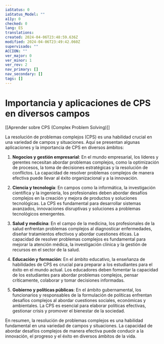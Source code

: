 ```yaml
---
iaStatus: 0
iaStatus_Model: ""
a11y: 0
checked: 0
lang: ES
translations: 
created: 2024-04-06T23:48:59.636Z
modified: 2024-04-06T23:49:42.060Z
supervisado: ""
ACCION: ""
ver_major: 0
ver_minor: 1
ver_rev: 2
nav_primary: []
nav_secondary: []
tags: []
---
```

# Importancia y aplicaciones de CPS en diversos campos

[[Aprender sobre CPS (Complex Problem Solving)]]

La resolución de problemas complejos (CPS) es una habilidad crucial en una variedad de campos y situaciones. Aquí se presentan algunas aplicaciones y la importancia de CPS en diversos ámbitos:

1. **Negocios y gestión empresarial**: En el mundo empresarial, los líderes y gerentes necesitan abordar problemas complejos, como la optimización de procesos, la toma de decisiones estratégicas y la resolución de conflictos. La capacidad de resolver problemas complejos de manera efectiva puede llevar al éxito organizacional y a la innovación.

2. **Ciencia y tecnología**: En campos como la informática, la investigación científica y la ingeniería, los profesionales deben abordar desafíos complejos en la creación y mejora de productos y soluciones tecnológicas. La CPS es fundamental para desarrollar sistemas avanzados, innovaciones disruptivas y soluciones a problemas tecnológicos emergentes.

3. **Salud y medicina**: En el campo de la medicina, los profesionales de la salud enfrentan problemas complejos al diagnosticar enfermedades, diseñar tratamientos efectivos y abordar cuestiones éticas. La capacidad de resolver problemas complejos es fundamental para mejorar la atención médica, la investigación clínica y la gestión de recursos en el sector de la salud.

4. **Educación y formación**: En el ámbito educativo, la enseñanza de habilidades de CPS es crucial para preparar a los estudiantes para el éxito en el mundo actual. Los educadores deben fomentar la capacidad de los estudiantes para abordar problemas complejos, pensar críticamente, colaborar y tomar decisiones informadas.

5. **Gobierno y políticas públicas**: En el ámbito gubernamental, los funcionarios y responsables de la formulación de políticas enfrentan desafíos complejos al abordar cuestiones sociales, económicas y ambientales. La CPS es esencial para elaborar políticas efectivas, gestionar crisis y promover el bienestar de la sociedad.

En resumen, la resolución de problemas complejos es una habilidad fundamental en una variedad de campos y situaciones. La capacidad de abordar desafíos complejos de manera efectiva puede conducir a la innovación, el progreso y el éxito en diversos ámbitos de la vida.
